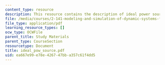 ```yaml
---
content_type: resource
description: This resource contains the description of ideal power sources.
file: /media/courses/2-141-modeling-and-simulation-of-dynamic-systems-fall-2006/ea667e99e78e426747bba357c61f4dd5_ideal_pow_source.pdf
file_type: application/pdf
learning_resource_types: []
ocw_type: OCWFile
parent_title: Study Materials
parent_type: CourseSection
resourcetype: Document
title: ideal_pow_source.pdf
uid: ea667e99-e78e-4267-47bb-a357c61f4dd5
---
```


